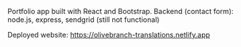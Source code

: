 Portfolio app built with React and Bootstrap.
Backend (contact form): node.js, express, sendgrid (still not functional)

Deployed website: https://olivebranch-translations.netlify.app
